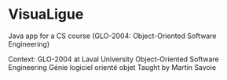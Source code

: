 # VisuaLigue
Java app for a CS course (GLO-2004: Object-Oriented Software Engineering)

Context:
GLO-2004 at Laval University
Object-Oriented Software Engineering
Génie logiciel orienté objet
Taught by Martin Savoie
